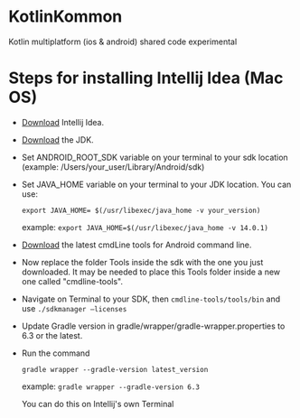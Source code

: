 # KotlinKommon
Kotlin multiplatform (ios &amp; android) shared code experimental


# Steps for installing Intellij Idea (Mac OS)
* [Download](https://www.jetbrains.com/idea/download/#section=mac) Intellij Idea.

* [Download](https://www.oracle.com/java/technologies/javase/jdk14-archive-downloads.html) the JDK.

* Set ANDROID_ROOT_SDK variable on your terminal to your sdk location (example: /Users/your_user/Library/Android/sdk)

* Set JAVA_HOME variable on your terminal to your JDK location. You can use: 

	`export JAVA_HOME= $(/usr/libexec/java_home -v your_version)`
	
	example: `export JAVA_HOME=$(/usr/libexec/java_home -v 14.0.1)`

* [Download](https://developer.android.com/studio#command-tools) the latest cmdLine tools for Android command line.
	
* Now replace the folder Tools inside the sdk with the one you just downloaded. It may be needed to place this Tools folder inside a new one called "cmdline-tools".

* Navigate on Terminal to your SDK, then `cmdline-tools/tools/bin` and use `./sdkmanager —licenses
`
* Update Gradle version in gradle/wrapper/gradle-wrapper.properties to 6.3 or the latest.

* Run the command 
	
	 `gradle wrapper --gradle-version latest_version`
	 
	 example: `gradle wrapper --gradle-version 6.3`

	You can do this on Intellij's own Terminal

